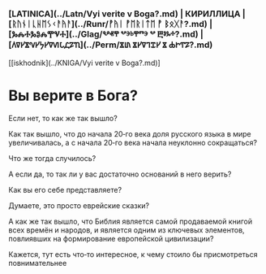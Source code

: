 ### [LATINICA](../Latn/Vyi verite v Boga?.md) | КИРИЛЛИЦА | [ᚱᚢᚾᛁᚳᚺᛖᛊᚲᚨᚤᚨ](../Runr/ᚡᚤᛁ ᚡᛖᚱᛁᛏᛖ ᚡ ᛒᛟᚷᚨ?.md) | [ⰃⰎⰀⰃⰑⰎⰉⰜⰀ](../Glag/Ⰲⱏⰹ ⰲⰵⱃⰹⱅⰵ ⰲ Ⰱⱁⰳⰰ?.md) | [𐍓𐍠𐍔𐍮𐍝𐍔𐍟𐍔𐍠𐍜𐍡𐍚𐍐𐍴](../Perm/𐍮𐍨 𐍮𐍔𐍠𐍙𐍢𐍔 𐍮 𐍑𐍞𐍒𐍐?.md)
[[iskhodnik](../KNIGA/Vyi verite v Boga?.md)]

#  Вы верите в Бога?

Если нет, то как же так вышло? 

Как так вышло, что до начала 20‐го века доля русского языка в мире увеличивалась, а с начала 20‐го века начала неуклонно сокращаться?

Что же тогда случилось?

А если да, то так ли у вас достаточно оснований в него верить?

Как вы его себе представляете?

Думаете, это просто еврейские сказки?

А как же так вышло, что Библия является самой продаваемой книгой всех времён и народов, и является одним из ключевых элементов, повлиявших на формирование европейской цивилизации?

Кажется, тут есть что‐то интересное, к чему стоило бы присмотреться повнимательнее


